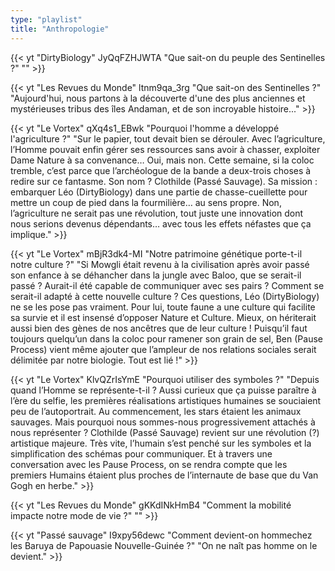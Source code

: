 ```yaml
---
type: "playlist"
title: "Anthropologie"
---
```



{{< yt "DirtyBiology" JyQqFZHJWTA "Que sait-on du peuple des Sentinelles ?" "" >}}

{{< yt "Les Revues du Monde" ltnm9qa_3rg "Que sait-on des Sentinelles ?" "Aujourd'hui, nous partons à la découverte d'une des plus anciennes et mystérieuses tribus des îles Andaman, et de son incroyable histoire..." >}}

{{< yt "Le Vortex" qXq4s1_EBwk "Pourquoi l'homme a développé l'agriculture ?" "Sur le papier, tout devait bien se dérouler. Avec l’agriculture, l’Homme pouvait enfin gérer ses ressources sans avoir à chasser, exploiter Dame Nature à sa convenance… Oui, mais non. Cette semaine, si la coloc tremble, c’est parce que l’archéologue de la bande a deux-trois choses à redire sur ce fantasme. Son nom ? Clothilde (Passé Sauvage). Sa mission : embarquer Léo (DirtyBiology) dans une partie de chasse-cueillette pour mettre un coup de pied dans la fourmilière… au sens propre. Non, l’agriculture ne serait pas une révolution, tout juste une innovation dont nous serions devenus dépendants… avec tous les effets néfastes que ça implique." >}}

{{< yt "Le Vortex" mBjR3dk4-MI "Notre patrimoine génétique porte-t-il notre culture ?" "Si Mowgli était revenu à la civilisation après avoir passé son enfance à se déhancher dans la jungle avec Baloo, que se serait-il passé ? Aurait-il été capable de communiquer avec ses pairs ? Comment se serait-il adapté à cette nouvelle culture ? Ces questions, Léo (DirtyBiology) ne se les pose pas vraiment. Pour lui, toute faune a une culture qui facilite sa survie et il est insensé d’opposer Nature et Culture. Mieux, on hériterait aussi bien des gènes de nos ancêtres que de leur culture ! Puisqu’il faut toujours quelqu’un dans la coloc pour ramener son grain de sel, Ben (Pause Process) vient même ajouter que l’ampleur de nos relations sociales serait délimitée par notre biologie. Tout est lié !" >}}

{{< yt "Le Vortex" KlvQZrIsYmE "Pourquoi utiliser des symboles ?" "Depuis quand l’Homme se représente-t-il ? Aussi curieux que ça puisse paraître à l’ère du selfie, les premières réalisations artistiques humaines se souciaient peu de l’autoportrait. Au commencement, les stars étaient les animaux sauvages. Mais pourquoi nous sommes-nous progressivement attachés à nous représenter ? Clothilde (Passé Sauvage) revient sur une révolution (?) artistique majeure. Très vite, l’humain s’est penché sur les symboles et la simplification des schémas pour communiquer. Et à travers une conversation avec les Pause Process, on se rendra compte que les premiers Humains étaient plus proches de l’internaute de base que du Van Gogh en herbe." >}}

{{< yt "Les Revues du Monde" gKKdINkHmB4 "Comment la mobilité impacte notre mode de vie ?" "" >}}

{{< yt "Passé sauvage" I9xpy56dewc "Comment devient-on hommechez les Baruya de Papouasie Nouvelle-Guinée ?" "On ne naît pas homme on le devient." >}}
